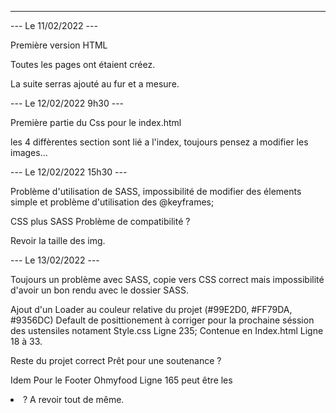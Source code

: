 ***************


--- Le 11/02/2022 ---


Première version HTML

Toutes les pages ont étaient créez.

La suite serras ajouté au fur et a mesure.


--- Le 12/02/2022 9h30 ---

Première partie du Css pour le index.html

les 4 diffèrentes section sont lié a l'index, toujours pensez a modifier les images...


--- Le 12/02/2022 15h30 ---

Problème d'utilisation de SASS, impossibilité de modifier des élements simple et problème d'utilisation des @keyframes;

CSS plus SASS Problème de compatibilité ?

Revoir la taille des img.

--- Le 13/02/2022 ---

Toujours un problème avec SASS, copie vers CSS correct mais impossibilité d'avoir un bon rendu avec le dossier SASS.

Ajout d'un Loader au couleur relative du projet (#99E2D0, #FF79DA, #9356DC)
Default de posittionement à corriger pour la prochaine séssion des ustensiles notament Style.css Ligne 235; Contenue en Index.html Ligne 18 à 33.

Reste du projet correct Prêt pour une soutenance ?


Idem Pour le Footer Ohmyfood Ligne 165 peut être les <li> ? A revoir tout de même.


